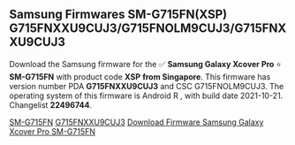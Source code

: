 <h2>Samsung Firmwares SM-G715FN(XSP) G715FNXXU9CUJ3/G715FNOLM9CUJ3/G715FNXXU9CUJ3</h2>
Download the Samsung firmware for the ✅ <strong>Samsung Galaxy Xcover Pro </strong> ⭐ <strong>SM-G715FN</strong> with product code <strong>XSP</strong> <strong> from Singapore</strong>. This firmware has version number PDA <strong>G715FNXXU9CUJ3</strong> and CSC G715FNOLM9CUJ3. The operating system of this firmware is Android R , with build date 2021-10-21. Changelist <strong>22496744</strong>.


[SM-G715FN](https://samfirm.shop/samsung/model/SM-G715FN)
[G715FNXXU9CUJ3](https://samfirm.shop/samsung/pda/G715FNXXU9CUJ3)
[Download Firmware Samsung Galaxy Xcover Pro SM-G715FN](https://samfirm.shop/samsung/firmware/467544)
